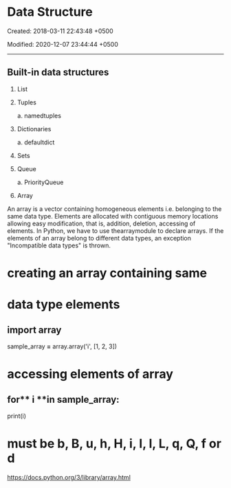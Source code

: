 # Data Structure

Created: 2018-03-11 22:43:48 +0500

Modified: 2020-12-07 23:44:44 +0500

---

## Built-in data structures

1.  List

2.  Tuples

    a.  namedtuples

3.  Dictionaries

    a.  defaultdict

4.  Sets

5.  Queue

    a.  PriorityQueue

6.  Array

An array is a vector containing homogeneous elements i.e. belonging to the same data type. Elements are allocated with contiguous memory locations allowing easy modification, that is, addition, deletion, accessing of elements. In Python, we have to use thearraymodule to declare arrays. If the elements of an array belong to different data types, an exception "Incompatible data types" is thrown.

# creating an array containing same

# data type elements

## import array

sample_array **=** array.array('i', [1, 2, 3])

# accessing elements of array

## for** i **in sample_array:

print(i)

# must be b, B, u, h, H, i, I, l, L, q, Q, f or d

<https://docs.python.org/3/library/array.html>
